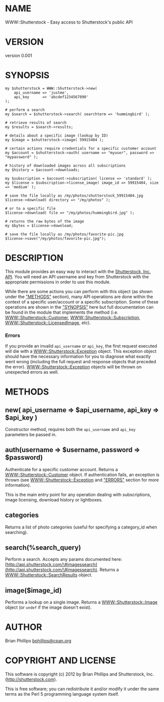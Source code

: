 # NAME

WWW::Shutterstock - Easy access to Shutterstock's public API

# VERSION

version 0.001

# SYNOPSIS

	my $shutterstock = WWW::Shutterstock->new(
		api_username => 'justme',
		api_key      => 'abcdef1234567890'
	);

	# perform a search
	my $search = $shutterstock->search( searchterm => 'hummingbird' );

	# retrieve results of search
	my $results = $search->results;

	# details about a specific image (lookup by ID)
	my $image = $shutterstock->image( 59915404 );

	# certain actions require credentials for a specific customer account
	my $account = $shutterstock->auth( username => "myuser", password => "mypassword" );

	# history of downloaded images across all subscriptions
	my $history = $account->downloads;

	my $subscription = $account->subscription( license => 'standard' );
	my $license = $subscription->license_image( image_id => 59915404, size => 'medium' );

	# save the file locally as /my/photos/shutterstock_59915404.jpg
	$license->download( directory => "/my/photos" );

	# or to a specific file
	$license->download( file => "/my/photos/hummingbird.jpg" );

	# returns the raw bytes of the image
	my $bytes = $license->download;

	# save the file locally as /my/photos/favorite-pic.jpg
	$license->save("/my/photos/favorite-pic.jpg");

# DESCRIPTION

This module provides an easy way to interact with the [Shutterstock, Inc. API](http://api.shutterstock.com).  You will need an API username
and key from Shutterstock with the appropriate permissions in order to
use this module.

While there are some actions you can perform with this object (as shown
under the ["METHODS"](#METHODS) section), many API operations are done within
the context of a specific user/account or a specific subscription.
Some of these operations are shown in the ["SYNOPSIS"](#SYNOPSIS) here but full
documentation can be found in the module that implements the method
(i.e. [WWW::Shutterstock::Customer](http://search.cpan.org/perldoc?WWW::Shutterstock::Customer), [WWW::Shutterstock::Subscription](http://search.cpan.org/perldoc?WWW::Shutterstock::Subscription),
[WWW::Shutterstock::LicensedImage](http://search.cpan.org/perldoc?WWW::Shutterstock::LicensedImage), etc).

### Errors

If you provide an invalid `api_username` or `api_key`, the first request
executed will die with a [WWW::Shutterstock::Exception](http://search.cpan.org/perldoc?WWW::Shutterstock::Exception) object.
This exception object should have the necessary information for you to
diagnose what exactly went wrong (including the full request and response
objects that preceded the error).  [WWW::Shutterstock::Exception](http://search.cpan.org/perldoc?WWW::Shutterstock::Exception) objects
will be thrown on unexpected errors as well.

# METHODS

## new( api\_username => $api\_username, api\_key => $api\_key )

Constructor method, requires both the `api_username` and `api_key` parameters be passed in.

## auth(username => $username, password => $password)

Authenticate for a specific customer account.  Returns a
[WWW::Shutterstock::Customer](http://search.cpan.org/perldoc?WWW::Shutterstock::Customer) object.  If authentication fails, an
exception is thrown (see [WWW::Shutterstock::Exception](http://search.cpan.org/perldoc?WWW::Shutterstock::Exception) and ["ERRORS"](#ERRORS)
section for more information).

This is the main entry point for any operation dealing with subscriptions,
image licensing, download history or lightboxes.

## categories

Returns a list of photo categories (useful for specifying a category\_id when searching).

## search(%search\_query)

Perform a search.  Accepts any params documented here: [http://api.shutterstock.com/\#imagessearch](http://api.shutterstock.com/\#imagessearch).  Returns a [WWW::Shutterstock::SearchResults](http://search.cpan.org/perldoc?WWW::Shutterstock::SearchResults) object.

## image($image\_id)

Performs a lookup on a single image.  Returns a [WWW::Shutterstock::Image](http://search.cpan.org/perldoc?WWW::Shutterstock::Image) object (or `undef` if the image doesn't exist).

# AUTHOR

Brian Phillips <bphillips@cpan.org>

# COPYRIGHT AND LICENSE

This software is copyright (c) 2012 by Brian Phillips and Shutterstock, Inc. (http://shutterstock.com).

This is free software; you can redistribute it and/or modify it under
the same terms as the Perl 5 programming language system itself.
